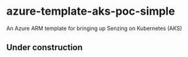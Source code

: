 # azure-template-aks-poc-simple
An Azure ARM template for bringing up Senzing on Kubernetes (AKS)


## Under construction
